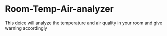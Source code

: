 # Room-Temp-Air-analyzer
This deice will analyze the temperature and air quality in your room and give warning accordingly
